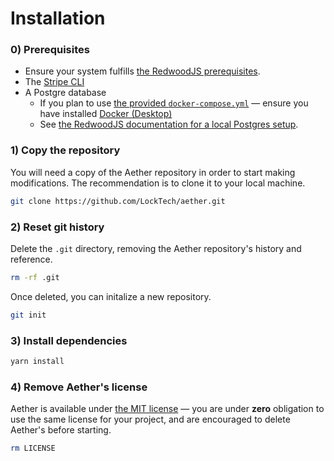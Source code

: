 # Installation

### 0) Prerequisites

- Ensure your system fulfills [the RedwoodJS prerequisites](https://redwoodjs.com/docs/quick-start).
- The [Stripe CLI](https://stripe.com/docs/stripe-cli)
- A Postgre database
  - If you plan to use [the provided `docker-compose.yml`](./docker-compose.yml) — ensure you have installed [Docker (Desktop)](https://www.docker.com/products/docker-desktop/)
  - See [the RedwoodJS documentation for a local Postgres setup](https://redwoodjs.com/docs/local-postgres-setup).

### 1) Copy the repository

You will need a copy of the Aether repository in order to start making modifications. The recommendation is to clone it to your local machine.

```bash
git clone https://github.com/LockTech/aether.git
```

### 2) Reset git history

Delete the `.git` directory, removing the Aether repository's history and reference.

```bash
rm -rf .git
```

Once deleted, you can initalize a new repository.

```bash
git init
```

### 3) Install dependencies

```bash
yarn install
```

### 4) Remove Aether's license

Aether is available under [the MIT license](https://github.com/LockTech/aether/blob/main/LICENSE) — you are under **zero** obligation to use the same license for your project, and are encouraged to delete Aether's before starting.

```bash
rm LICENSE
```
